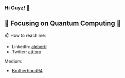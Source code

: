 ### Hi Guyz! 👋

## 🔭 Focusing on Quantum Computing 🔭

📫 How to reach me:
  - LinkedIn: [aleberti](linkedin.com/in/aleberti)
  - Twitter: [attibro](twitter.com/Attibro)

Medium:
  - [Brotherhood94](medium.com/@Brotherhood94)

<!--
**Brotherhood94/Brotherhood94** is a ✨ _special_ ✨ repository because its `README.md` (this file) appears on your GitHub profile.

Here are some ideas to get you started:

- 🔭 I’m currently working on ...
- 🌱 I’m currently learning ...
- 👯 I’m looking to collaborate on ...
- 🤔 I’m looking for help with ...
- 💬 Ask me about ...
- 📫 How to reach me: ...
- 😄 Pronouns: ...
- ⚡ Fun fact: ...
-->
